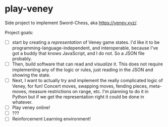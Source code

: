 # play-veney
Side project to implement Sword-Chess, aka https://veney.xyz/.

Project goals: 
* [ ] start by creating a _representation_ of Veney game states. I'd like it to be programming-language-independent, and interoperable, because I've got a buddy that knows JavaScript, and I do not. So a JSON file probably.
* [ ] Then, build software that can read and _visualize_ it. This does not require implementing any of the logic or rules, just reading in the JSON and showing the state.
* [ ] Next, I want to actually try and implement the really complicated logic of Veney, for fun! Concert moves, swapping moves, fending pieces, meta-moves, measure restrictions on range, etc. I'm planning to do it in Python but if we get the representation right it could be done in whatever.
* [ ] Play veney online!
* [ ] ???
* [ ] Reinforcement Learning environment!
